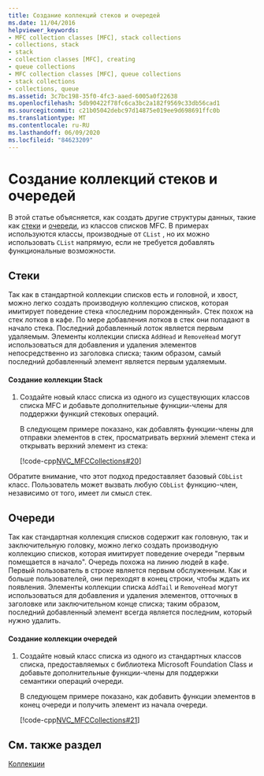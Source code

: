 ```yaml
---
title: Создание коллекций стеков и очередей
ms.date: 11/04/2016
helpviewer_keywords:
- MFC collection classes [MFC], stack collections
- collections, stack
- stack
- collection classes [MFC], creating
- queue collections
- MFC collection classes [MFC], queue collections
- stack collections
- collections, queue
ms.assetid: 3c7bc198-35f0-4fc3-aaed-6005a0f22638
ms.openlocfilehash: 5db90422f78fc6ca3bc2a182f9569c33db56cad1
ms.sourcegitcommit: c21b05042debc97d14875e019ee9d698691ffc0b
ms.translationtype: MT
ms.contentlocale: ru-RU
ms.lasthandoff: 06/09/2020
ms.locfileid: "84623209"
---
```

# <a name="creating-stack-and-queue-collections"></a>Создание коллекций стеков и очередей

В этой статье объясняется, как создать другие структуры данных, такие как [стеки](#_core_stacks) и [очереди](#_core_queues), из классов списков MFC. В примерах используются классы, производные от `CList` , но их можно использовать `CList` напрямую, если не требуется добавлять функциональные возможности.

## <a name="stacks"></a><a name="_core_stacks"></a>Стеки

Так как в стандартной коллекции списков есть и головной, и хвост, можно легко создать производную коллекцию списков, которая имитирует поведение стека «последним порожденный». Стек похож на стек лотков в кафе. По мере добавления лотков в стек они попадают в начало стека. Последний добавленный лоток является первым удаляемым. Элементы коллекции списка `AddHead` и `RemoveHead` могут использоваться для добавления и удаления элементов непосредственно из заголовка списка; таким образом, самый последний добавленный элемент является первым удаляемым.

#### <a name="to-create-a-stack-collection"></a>Создание коллекции Stack

1. Создайте новый класс списка из одного из существующих классов списка MFC и добавьте дополнительные функции-члены для поддержки функций стековых операций.

   В следующем примере показано, как добавлять функции-члены для отправки элементов в стек, просматривать верхний элемент стека и открывать верхний элемент из стека:

   [!code-cpp[NVC_MFCCollections#20](codesnippet/cpp/creating-stack-and-queue-collections_1.h)]

Обратите внимание, что этот подход предоставляет базовый `CObList` класс. Пользователь может вызвать любую `CObList` функцию-член, независимо от того, имеет ли смысл стек.

## <a name="queues"></a>Очереди <a name="_core_queues"></a>

Так как стандартная коллекция списков содержит как головную, так и заключительную головку, можно легко создать производную коллекцию списков, которая имитирует поведение очереди "первым помещается в начало". Очередь похожа на линию людей в кафе. Первый пользователь в строке является первым обслуженным. Как и больше пользователей, они переходят в конец строки, чтобы ждать их появления. Элементы коллекции списка `AddTail` и `RemoveHead` могут использоваться для добавления и удаления элементов, отточных в заголовке или заключительном конце списка; таким образом, последний добавленный элемент всегда является последним, который нужно удалить.

#### <a name="to-create-a-queue-collection"></a>Создание коллекции очередей

1. Создайте новый класс списка из одного из стандартных классов списка, предоставляемых с библиотека Microsoft Foundation Class и добавьте дополнительные функции-члены для поддержки семантики операций очереди.

   В следующем примере показано, как добавить функции элементов в конец очереди и получить элемент из начала очереди.

   [!code-cpp[NVC_MFCCollections#21](codesnippet/cpp/creating-stack-and-queue-collections_2.h)]

## <a name="see-also"></a>См. также раздел

[Коллекции](collections.md)
